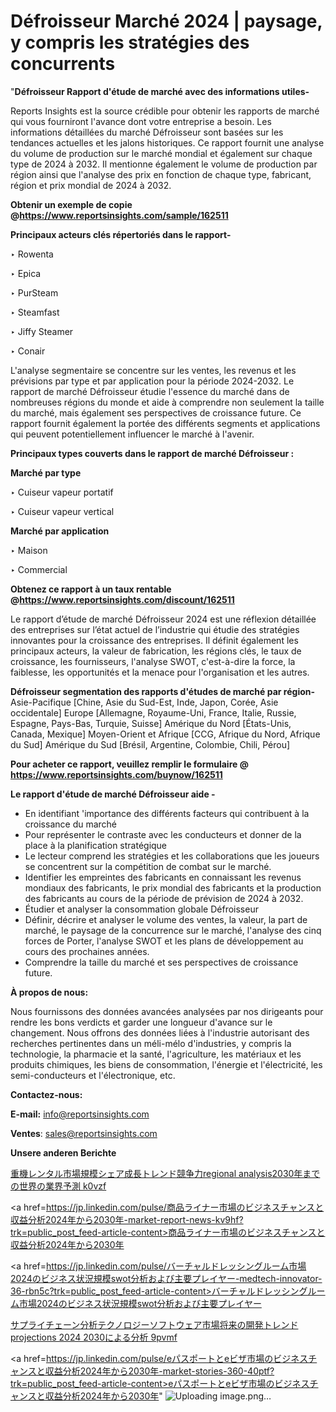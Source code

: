 # Défroisseur Marché 2024 | paysage, y compris les stratégies des concurrents

"<strong>Défroisseur Rapport d'étude de marché avec des informations utiles-</strong>

Reports Insights est la source crédible pour obtenir les rapports de marché qui vous fourniront l'avance dont votre entreprise a besoin. Les informations détaillées du marché Défroisseur sont basées sur les tendances actuelles et les jalons historiques. Ce rapport fournit une analyse du volume de production sur le marché mondial et également sur chaque type de 2024 à 2032. Il mentionne également le volume de production par région ainsi que l'analyse des prix en fonction de chaque type, fabricant, région et prix mondial de 2024 à 2032.

<strong><b>Obtenir un exemple de copie @</b></strong><a href=https://www.reportsinsights.com/sample/162511><strong><b>https://www.reportsinsights.com/sample/162511</b></strong></a>

<b>Principaux acteurs clés répertoriés dans le rapport-</b>

<b> </b>‣ Rowenta

‣ Epica

‣ PurSteam

‣ Steamfast

‣ Jiffy Steamer

‣ Conair

L'analyse segmentaire se concentre sur les ventes, les revenus et les prévisions par type et par application pour la période 2024-2032. Le rapport de marché Défroisseur étudie l'essence du marché dans de nombreuses régions du monde et aide à comprendre non seulement la taille du marché, mais également ses perspectives de croissance future. Ce rapport fournit également la portée des différents segments et applications qui peuvent potentiellement influencer le marché à l'avenir.

<strong>Principaux types couverts dans le rapport de marché Défroisseur :</strong>

<strong>Marché par type</strong>

‣ Cuiseur vapeur portatif

‣ Cuiseur vapeur vertical

<strong>Marché par application</strong>

‣ Maison

‣ Commercial

<strong><b>Obtenez ce rapport à un taux rentable @</b></strong><a href=https://www.reportsinsights.com/discount/162511><strong><b>https://www.reportsinsights.com/discount/162511</b></strong></a>

Le rapport d’étude de marché Défroisseur 2024 est une réflexion détaillée des entreprises sur l’état actuel de l’industrie qui étudie des stratégies innovantes pour la croissance des entreprises. Il définit également les principaux acteurs, la valeur de fabrication, les régions clés, le taux de croissance, les fournisseurs, l'analyse SWOT, c'est-à-dire la force, la faiblesse, les opportunités et la menace pour l'organisation et les autres.

<strong>Défroisseur segmentation des rapports d'études de marché par région-</strong>
Asie-Pacifique [Chine, Asie du Sud-Est, Inde, Japon, Corée, Asie occidentale]
Europe [Allemagne, Royaume-Uni, France, Italie, Russie, Espagne, Pays-Bas, Turquie, Suisse]
Amérique du Nord [États-Unis, Canada, Mexique]
Moyen-Orient et Afrique [CCG, Afrique du Nord, Afrique du Sud]
Amérique du Sud [Brésil, Argentine, Colombie, Chili, Pérou]

<strong>Pour acheter ce rapport, veuillez remplir le formulaire @   <a href=https://www.reportsinsights.com/buynow/162511>https://www.reportsinsights.com/buynow/162511</a></strong>

<strong>Le rapport d'étude de marché Défroisseur aide -</strong>
<ul>
  <li>En identifiant 'importance des différents facteurs qui contribuent à la croissance du marché</li>
  <li>Pour représenter le contraste avec les conducteurs et donner de la place à la planification stratégique</li>
  <li>Le lecteur comprend les stratégies et les collaborations que les joueurs se concentrent sur la compétition de combat sur le marché.</li>
  <li>Identifier les empreintes des fabricants en connaissant les revenus mondiaux des fabricants, le prix mondial des fabricants et la production des fabricants au cours de la période de prévision de 2024 à 2032.</li>
  <li>Étudier et analyser la consommation globale Défroisseur</li>
  <li>Définir, décrire et analyser le volume des ventes, la valeur, la part de marché, le paysage de la concurrence sur le marché, l'analyse des cinq forces de Porter, l'analyse SWOT et les plans de développement au cours des prochaines années.</li>
  <li>Comprendre la taille du marché et ses perspectives de croissance future.</li>
</ul>
<strong>À propos de nous:</strong>

Nous fournissons des données avancées analysées par nos dirigeants pour rendre les bons verdicts et garder une longueur d'avance sur le changement. Nous offrons des données liées à l'industrie autorisant des recherches pertinentes dans un méli-mélo d'industries, y compris la technologie, la pharmacie et la santé, l'agriculture, les matériaux et les produits chimiques, les biens de consommation, l'énergie et l'électricité, les semi-conducteurs et l'électronique, etc.

<strong>Contactez-nous:</strong>

<strong>E-mail:</strong> <a href=mailto:info@reportsinsights.com>info@reportsinsights.com</a>

<strong>Ventes</strong>: <a href=mailto:sales@reportsinsights.com>sales@reportsinsights.com</a>

<strong>Unsere anderen Berichte</strong>

<a href=https://www.linkedin.com/pulse/重機レンタル市場規模シェア成長トレンド競争力regional-analysis2030年までの世界の業界予測-k0vzf/>重機レンタル市場規模シェア成長トレンド競争力regional analysis2030年までの世界の業界予測 k0vzf</a>

<a href=https://jp.linkedin.com/pulse/商品ライナー市場のビジネスチャンスと収益分析2024年から2030年-market-report-news-kv9hf?trk=public_post_feed-article-content>商品ライナー市場のビジネスチャンスと収益分析2024年から2030年</a>

<a href=https://jp.linkedin.com/pulse/バーチャルドレッシングルーム市場2024のビジネス状況規模swot分析および主要プレイヤー-medtech-innovator-36-rbn5c?trk=public_post_feed-article-content>バーチャルドレッシングルーム市場2024のビジネス状況規模swot分析および主要プレイヤー</a>

<a href=https://www.linkedin.com/pulse/サプライチェーン分析テクノロジーソフトウェア市場将来の開発トレンドprojections-2024-2030による分析-9pvmf/>サプライチェーン分析テクノロジーソフトウェア市場将来の開発トレンドprojections 2024 2030による分析 9pvmf</a>

<a href=https://jp.linkedin.com/pulse/eパスポートとeビザ市場のビジネスチャンスと収益分析2024年から2030年-market-stories-360-40ptf?trk=public_post_feed-article-content>eパスポートとeビザ市場のビジネスチャンスと収益分析2024年から2030年</a>"
![Uploading image.png…]()
